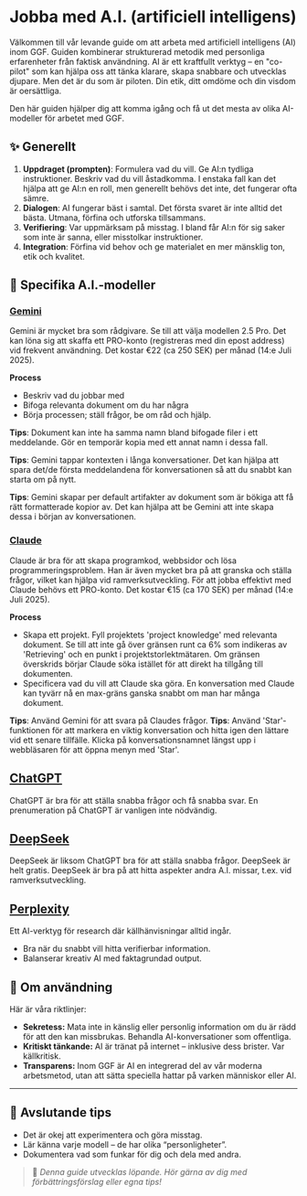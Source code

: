 <!-- This file is automatically copied from documentation/onboarding/sv/foundational/working-with-ai.md -->

# Jobba med A.I. (artificiell intelligens)

Välkommen till vår levande guide om att arbeta med artificiell intelligens (AI) inom GGF. Guiden kombinerar strukturerad metodik med personliga erfarenheter från faktisk användning. AI är ett kraftfullt verktyg – en "co-pilot" som kan hjälpa oss att tänka klarare, skapa snabbare och utvecklas djupare. Men det är du som är piloten. Din etik, ditt omdöme och din visdom är oersättliga.

Den här guiden hjälper dig att komma igång och få ut det mesta av olika AI-modeller för arbetet med GGF.

## ✨ Generellt
1. **Uppdraget (prompten)**: Formulera vad du vill. Ge AI:n tydliga instruktioner. Beskriv vad du vill åstadkomma. I enstaka fall kan det hjälpa att ge AI:n en roll, men generellt behövs det inte, det fungerar ofta sämre.
2. **Dialogen**: AI fungerar bäst i samtal. Det första svaret är inte alltid det bästa. Utmana, förfina och utforska tillsammans.
3. **Verifiering**: Var uppmärksam på misstag. I bland får AI:n för sig saker som inte är sanna, eller misstolkar instruktioner.
4. **Integration**: Förfina vid behov och ge materialet en mer mänsklig ton, etik och kvalitet.

## 🤖 Specifika A.I.-modeller

### [Gemini](https://gemini.google.com)

Gemini är mycket bra som rådgivare. Se till att välja modellen 2.5 Pro. Det kan löna sig att skaffa ett PRO-konto (registreras med din epost address) vid frekvent användning. Det kostar €22 (ca 250 SEK) per månad (14:e Juli 2025).

**Process**
- Beskriv vad du jobbar med
- Bifoga relevanta dokument om du har några
- Börja processen; ställ frågor, be om råd och hjälp.

**Tips**: Dokument kan inte ha samma namn bland bifogade filer i ett meddelande. Gör en temporär kopia med ett annat namn i dessa fall.

**Tips**: Gemini tappar kontexten i långa konversationer. Det kan hjälpa att spara det/de första meddelandena för konversationen så att du snabbt kan starta om på nytt.

**Tips**: Gemini skapar per default artifakter av dokument som är bökiga att få rätt formatterade kopior av. Det kan hjälpa att be Gemini att inte skapa dessa i början av konversationen.

### [Claude](https://claude.ai)

Claude är bra för att skapa programkod, webbsidor och lösa programmeringsproblem. Han är även mycket bra på att granska och ställa frågor, vilket kan hjälpa vid ramverksutveckling. För att jobba effektivt med Claude behövs ett PRO-konto. Det kostar €15 (ca 170 SEK) per månad (14:e Juli 2025).

**Process**
- Skapa ett projekt. Fyll projektets 'project knowledge' med relevanta dokument. Se till att inte gå över gränsen runt ca 6% som indikeras av 'Retrieving' och en punkt i projektstorlektmätaren. Om gränsen överskrids börjar Claude söka istället för att direkt ha tillgång till dokumenten. 
- Specificera vad du vill att Claude ska göra. En konversation med Claude kan tyvärr nå en max-gräns ganska snabbt om man har många dokument.

**Tips**: Använd Gemini för att svara på Claudes frågor.
**Tips**: Använd 'Star'-funktionen för att markera en viktig konversation och hitta igen den lättare vid ett senare tillfälle. Klicka på konversationsnamnet längst upp i webbläsaren för att öppna menyn med 'Star'.

## [ChatGPT](https://chatgpt.com)

ChatGPT är bra för att ställa snabba frågor och få snabba svar. En prenumeration på ChatGPT är vanligen inte nödvändig.

## [DeepSeek](www.deepseek.com)

DeepSeek är liksom ChatGPT bra för att ställa snabba frågor. DeepSeek är helt gratis.
DeepSeek är bra på att hitta aspekter andra A.I. missar, t.ex. vid ramverksutveckling.

## [Perplexity](https://www.perplexity.ai)

Ett AI-verktyg för research där källhänvisningar alltid ingår.

- Bra när du snabbt vill hitta verifierbar information.
- Balanserar kreativ AI med faktagrundad output.


## 🧭 Om användning

Här är våra riktlinjer:

* **Sekretess:** Mata inte in känslig eller personlig information om du är rädd för att den kan missbrukas. Behandla AI-konversationer som offentliga.
* **Kritiskt tänkande:** AI är tränat på internet – inklusive dess brister. Var källkritisk.
* **Transparens:** Inom GGF är AI en integrerad del av vår moderna arbetsmetod, utan att sätta speciella hattar på varken människor eller AI.

---

## 🧷 Avslutande tips

* Det är okej att experimentera och göra misstag.
* Lär känna varje modell – de har olika “personligheter”.
* Dokumentera vad som funkar för dig och dela med andra.

> 💬 *Denna guide utvecklas löpande. Hör gärna av dig med förbättringsförslag eller egna tips!*
